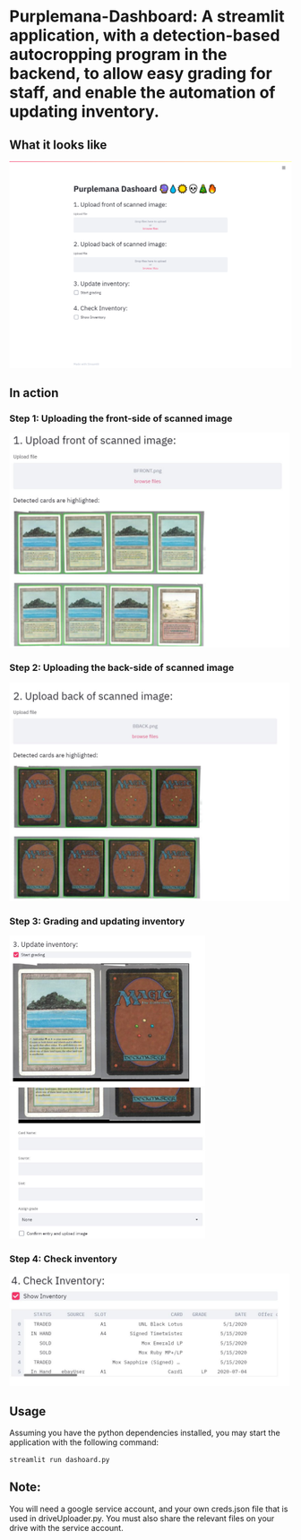 # Purplemana-Dashboard: A streamlit application, with a detection-based autocropping program in the backend, to allow easy grading for staff, and enable the automation of updating inventory.

## What it looks like
<img src="/imgs/screencapture.png" width=600>

## In action

### Step 1: Uploading the front-side of scanned image
<img src="/imgs/Step1.JPG" width=500>


### Step 2: Uploading the back-side of scanned image
<img src="/imgs/Step2.JPG" width=500>


### Step 3: Grading and updating inventory
<img src="/imgs/Step3_1.JPG" width=350><img src="/imgs/step3_2.JPG" width=350>  


### Step 4: Check inventory
<img src="/imgs/Step4.JPG" width=500>

## Usage
Assuming you have the python dependencies installed, you may start the application with the following command:
```
streamlit run dashoard.py
```

## Note:
You will need a google service account, and your own creds.json file that is used in driveUploader.py. You must also share the relevant files on your drive with the service account. 
